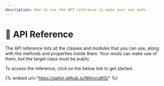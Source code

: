 ```yaml
---
description: How to use the API reference to make your own mods
---
```


# 📖 API Reference

The API reference lists all the classes and modules that you can use, along with the methods and properties inside them. Your mods can make use of them, but the target class must be public.

To access the reference, click on the below link to get started.

{% embed url="https://aptivi.github.io/NitrocidKS/" %}
